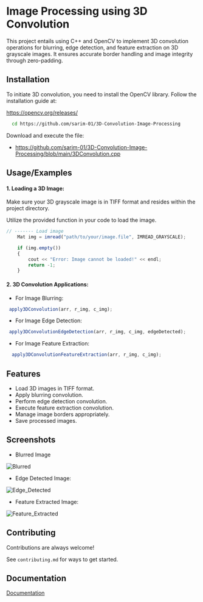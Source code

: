 
# Image Processing using 3D Convolution

This project entails using C++ and OpenCV to implement 3D convolution operations for blurring, edge detection, and feature extraction on 3D grayscale images. It ensures accurate border handling and image integrity through zero-padding.


## Installation

To initiate 3D convolution, you need to install the OpenCV library. Follow the installation guide at:

https://opencv.org/releases/

```bash
  cd https://github.com/sarim-01/3D-Convolution-Image-Processing
```
    
Download and execute the file:

- https://github.com/sarim-01/3D-Convolution-Image-Processing/blob/main/3DConvolution.cpp
## Usage/Examples

  #### 1.  Loading  a 3D Image:
  Make sure your 3D grayscale image is in TIFF format and resides within the project directory.

Utilize the provided function in your code to load the image.

```javascript
// ------- Load image
    Mat img = imread("path/to/your/image.file", IMREAD_GRAYSCALE);

    if (img.empty())
    {
        cout << "Error: Image cannot be loaded!" << endl;
        return -1;
    }
```


  #### 2.  3D Convolution Applications:
- For Image Blurring:

```javascript
 apply3DConvolution(arr, r_img, c_img);   
```


- For Image Edge Detection:

```javascript
 apply3DConvolutionEdgeDetection(arr, r_img, c_img, edgeDetected);
```


- For Image Feature Extraction:

```javascript
  apply3DConvolutionFeatureExtraction(arr, r_img, c_img);
```
## Features

- Load 3D images in TIFF format.
- Apply blurring convolution.
- Perform edge detection convolution.
- Execute feature extraction convolution.
- Manage image borders appropriately.
- Save processed images.


## Screenshots

- Blurred Image
  
![Blurred](https://github.com/sarim-01/3D-Convolution-Image-Processing/assets/174796399/ee098a01-9c1a-4710-aba4-62336b637a2f)



- Edge Detected Image:
  
![Edge_Detected](https://github.com/sarim-01/3D-Convolution-Image-Processing/assets/174796399/86804a4d-9a5b-4208-8a9f-704490a57953)



- Feature Extracted Image:
  
![Feature_Extracted](https://github.com/sarim-01/3D-Convolution-Image-Processing/assets/174796399/43c550f4-dff8-47bb-826a-f8407813ede3)

## Contributing

Contributions are always welcome!

See `contributing.md` for ways to get started.



## Documentation

[Documentation](https://docs.opencv.org/4.x/index.html)

